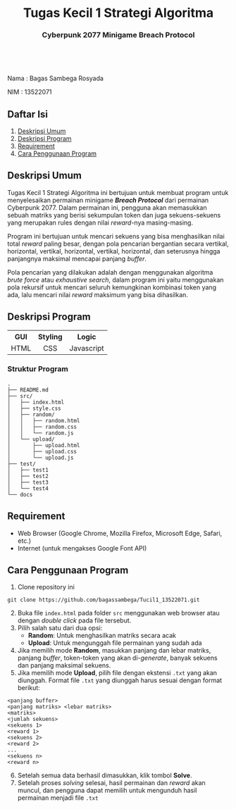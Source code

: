 <h1 class="title" style="text-align: center;">Tugas Kecil 1 Strategi Algoritma</h1> 
<h3 class="title" style="text-align: center;">Cyberpunk 2077 Minigame Breach Protocol</h3>

<div class="identity" style="margin: 2vh 0 0 0;">
	<p>Nama	:	Bagas Sambega Rosyada</p>
	<p>NIM		:	13522071 </p>
</div>


## Daftar Isi
1. [Deskripsi Umum](#deskripsi-umum)
2. [Deskripsi Program](#deskripsi-program)
3. [Requirement](#requirement)
4. [Cara Penggunaan Program](#cara-penggunaan-program)

## Deskripsi Umum
Tugas Kecil 1 Strategi Algoritma ini bertujuan untuk membuat program untuk menyelesaikan permainan minigame _**Breach Protocol**_ dari permainan Cyberpunk 2077. 
Dalam permainan ini, pengguna akan memasukkan sebuah matriks yang berisi sekumpulan token dan juga sekuens-sekuens yang merupakan rules dengan nilai _reward_-nya masing-masing.

Program ini bertujuan untuk mencari sekuens yang bisa menghasilkan nilai total _reward_ paling besar, dengan pola pencarian bergantian secara vertikal, horizontal, vertikal, horizontal, vertikal, horizontal, dan seterusnya hingga panjangnya maksimal mencapai panjang _buffer_.

Pola pencarian yang dilakukan adalah dengan menggunakan algoritma _brute force_ atau _exhaustive search_, dalam program ini yaitu menggunakan pola rekursif untuk mencari seluruh kemungkinan kombinasi token yang ada, lalu mencari nilai _reward_ maksimum yang bisa dihasilkan.

## Deskripsi Program
<table style="text-align: center;">
    <tr>
        <th>GUI</th>
        <th>Styling</th>
        <th>Logic</th>
    </tr>
    <tr>
        <td>HTML</td>
        <td>CSS</td>
        <td>Javascript</td>
    </tr>
</table>

### Struktur Program
```
.
├── README.md
├── src/
│   ├── index.html
│   ├── style.css
│   ├── random/
│   │   ├── random.html
│   │   ├── random.css
│   │   └── random.js
│   └── upload/
│       ├── upload.html
│       ├── upload.css
│       └── upload.js
├── test/
│   ├── test1
│   ├── test2
│   ├── test3
│   └── test4
└── docs
```

## Requirement
- Web Browser (Google Chrome, Mozilla Firefox, Microsoft Edge, Safari, etc.)
- Internet (untuk mengakses Google Font API)

## Cara Penggunaan Program
1. Clone repository ini
```
git clone https://github.com/bagassambega/Tucil1_13522071.git
```
2. Buka file `index.html` pada folder `src` menggunakan web browser atau dengan _double click_ pada file tersebut.
3. Pilih salah satu dari dua opsi:
    - **Random**: Untuk menghasilkan matriks secara acak
    - **Upload**: Untuk mengunggah file permainan yang sudah ada
4. Jika memilih mode **Random**, masukkan panjang dan lebar matriks, panjang _buffer_,
token-token yang akan di-_generate_, banyak sekuens dan panjang maksimal sekuens. 
5. Jika memilih mode **Upload**, pilih file dengan ekstensi `.txt` yang akan diunggah. Format file `.txt` yang diunggah harus sesuai dengan format berikut:
```
<panjang buffer>
<panjang matriks> <lebar matriks>
<matriks>
<jumlah sekuens>
<sekuens 1>
<reward 1>
<sekuens 2>
<reward 2>
...
<sekuens n>
<reward n>
```
6. Setelah semua data berhasil dimasukkan, klik tombol **Solve**.
7. Setelah proses _solving_ selesai, hasil permainan dan _reward_ akan muncul, dan pengguna dapat memilih untuk mengunduh hasil
permainan menjadi file `.txt`